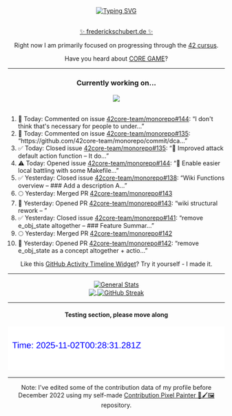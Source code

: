 <div align="center">
	<a href="https://git.io/typing-svg"><img src="https://readme-typing-svg.demolab.com?font=Fira+Code&size=30&pause=1000&color=70A5FD&background=1A1B27&center=true&vCenter=true&repeat=false&random=false&width=550&lines=%F0%9F%91%8B+Hello+World!+I'm+Freddy!+%F0%9F%96%96" alt="Typing SVG" /></a>
</div>
<br>
<div align="center">
	<p></p><a href="https://frederickschubert.de">✨ frederickschubert.de ✨</a></p>
	<p>Right now I am primarily focused on progressing through the <a href="https://github.com/FreddyMSchubert/42_cursus">42 cursus</a>.</p>
	<p>Have you heard about <a href="https://coregame.de/">CORE GAME</a>?</p>
</div>

<hr>

<div align="center">

### Currently working on...

<!-- [![current_repo](https://github-readme-stats.vercel.app/api/pin/?username=FreddyMSchubert&repo=Crafty_Concoctions&theme=tokyonight)](https://github.com/FreddyMSchubert/Crafty_Concoctions) -->

<div align="center">
	<a href="https://github.com/42core-team/monorepo" target="_blank">
		<img align="center" src="https://github-readme-stats.vercel.app/api/pin/?username=42core-team&repo=monorepo&theme=tokyonight" />
	</a>
</div>

<br>

<div align="left">
<ol>
<!-- ACTIVITY:START -->
<li>💬 Today: Commented on issue <a href="https://github.com/42core-team/monorepo/issues/144#issuecomment-3381649745">42core-team/monorepo#144</a>: “I don't think that's necessary for people to under…”</li>
<li>💬 Today: Commented on issue <a href="https://github.com/42core-team/monorepo/issues/135#issuecomment-3380225360">42core-team/monorepo#135</a>: “https://github.com/42core-team/monorepo/commit/dca…”</li>
<li>✅ Today: Closed issue <a href="https://github.com/42core-team/monorepo/issues/135">42core-team/monorepo#135</a>: “🤗 Improved attack default action function – It do…”</li>
<li>⚠️ Today: Opened issue <a href="https://github.com/42core-team/monorepo/issues/144">42core-team/monorepo#144</a>: “🤗 Enable easier local battling with some Makefile…”</li>
<li>✅ Yesterday: Closed issue <a href="https://github.com/42core-team/monorepo/issues/138">42core-team/monorepo#138</a>: “Wiki Functions overview – ### Add a description  A…”</li>
<li>🌕 Yesterday: Merged PR <a href="https://github.com/42core-team/monorepo/pull/143">42core-team/monorepo#143</a></li>
<li>🚀 Yesterday: Opened PR <a href="https://github.com/42core-team/monorepo/pull/143">42core-team/monorepo#143</a>: “wiki structural rework – ”</li>
<li>✅ Yesterday: Closed issue <a href="https://github.com/42core-team/monorepo/issues/141">42core-team/monorepo#141</a>: “remove e_obj_state altogether – ### Feature Summar…”</li>
<li>🌕 Yesterday: Merged PR <a href="https://github.com/42core-team/monorepo/pull/142">42core-team/monorepo#142</a></li>
<li>🚀 Yesterday: Opened PR <a href="https://github.com/42core-team/monorepo/pull/142">42core-team/monorepo#142</a>: “remove e_obj_state as a concept altogether + actio…”</li>
<!-- ACTIVITY:END -->
</ol>
</div>

Like this [GitHub Activity Timeline Widget](https://github.com/FreddyMSchubert/github-activity-timeline)? Try it yourself - I made it.

<hr>

<div align="center">
	<a href="https://github.com/anuraghazra/github-readme-stats" target="_blank">
		<img height=200 align="center" src="https://github-readme-stats.vercel.app/api?username=FreddyMSchubert&show_icons=true&theme=tokyonight&card_width=650" alt="General Stats" />
	</a>
</div>

<div align="center">
	<a href="https://github.com/anuraghazra/github-readme-stats" target="_blank">
		<img height=200 align="center" src="https://github-readme-stats.vercel.app/api/top-langs/?username=FreddyMSchubert&layout=donut&theme=tokyonight&card_width=320">
	</a>
	<a href="https://github.com/DenverCoder1/github-readme-streak-stats" target="_blank">
		<img height=200 align="center" src="https://streak-stats.demolab.com?user=FreddyMSchubert&theme=tokyonight&date_format=j%20M%5B%20Y%5D&card_width=320&card_height=200&hide_total_contributions=true" alt="GitHub Streak" />
	</a>
</div>

<hr>

#### Testing section, please move along

![GitHub Defenders SVG](https://github.com/FreddyMSchubert/FreddyMSchubert/blob/github_defenders_output/output.svg)

<hr>

Note: I've edited some of the contribution data of my profile before December 2022 using my self-made [Contribution Pixel Painter 🎨🖌️🖼️](https://github.com/FreddyMSchubert/contribution-pixel-painter) repository.
